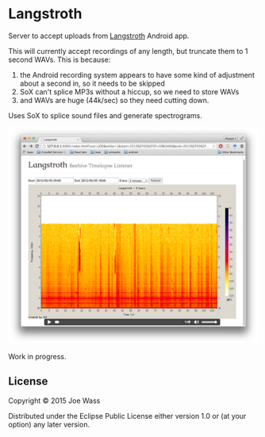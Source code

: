 # Langstroth

Server to accept uploads from [Langstroth](https://github.com/afandian/langstroth) Android app.

This will currently accept recordings of any length, but truncate them to 1 second WAVs. This is because:
1. the Android recording system appears to have some kind of adjustment about a second in, so it needs to be skipped
2. SoX can't splice MP3s without a hiccup, so we need to store WAVs
3. and WAVs are huge (44k/sec) so they need cutting down.

Uses SoX to splice sound files and generate spectrograms.

![screenshot](./doc/screenshot.png)

Work in progress.

## License

Copyright © 2015 Joe Wass

Distributed under the Eclipse Public License either version 1.0 or (at
your option) any later version.
